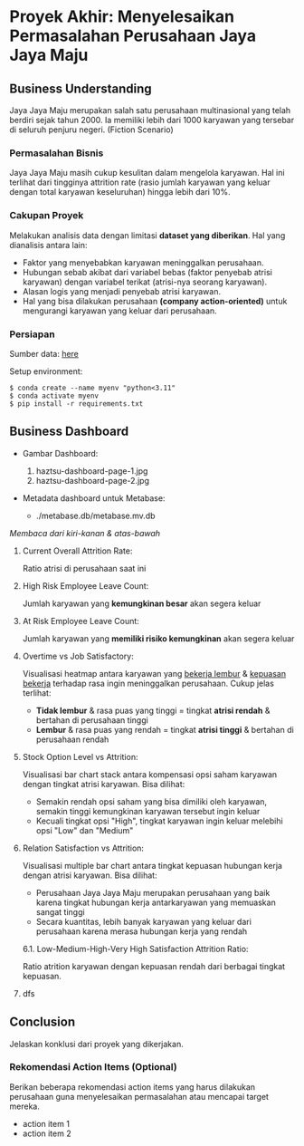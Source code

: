 # Proyek Akhir: Menyelesaikan Permasalahan Perusahaan Jaya Jaya Maju

## Business Understanding

Jaya Jaya Maju merupakan salah satu perusahaan multinasional yang telah berdiri sejak tahun 2000. Ia memiliki lebih dari 1000 karyawan yang tersebar di seluruh penjuru negeri. (Fiction Scenario)

### Permasalahan Bisnis

Jaya Jaya Maju masih cukup kesulitan dalam mengelola karyawan. Hal ini terlihat dari tingginya attrition rate (rasio jumlah karyawan yang keluar dengan total karyawan keseluruhan) hingga lebih dari 10%.

### Cakupan Proyek

Melakukan analisis data dengan limitasi **dataset yang diberikan**. Hal yang dianalisis antara lain:
- Faktor yang menyebabkan karyawan meninggalkan perusahaan.
- Hubungan sebab akibat dari variabel bebas (faktor penyebab atrisi karyawan) dengan variabel terikat (atrisi-nya seorang karyawan).
- Alasan logis yang menjadi penyebab atrisi karyawan.
- Hal yang bisa dilakukan perusahaan **(company action-oriented)** untuk mengurangi karyawan yang keluar dari perusahaan.

### Persiapan

Sumber data: [here](https://github.com/dicodingacademy/dicoding_dataset/tree/main/employee)

Setup environment:

```
$ conda create --name myenv "python<3.11"
$ conda activate myenv
$ pip install -r requirements.txt

```

## Business Dashboard

- Gambar Dashboard:
    1. haztsu-dashboard-page-1.jpg
    2. haztsu-dashboard-page-2.jpg

- Metadata dashboard untuk Metabase:
    - ./metabase.db/metabase.mv.db

*Membaca dari kiri-kanan & atas-bawah*

1. Current Overall Attrition Rate:

    Ratio atrisi di perusahaan saat ini

2. High Risk Employee Leave Count:

    Jumlah karyawan yang **kemungkinan besar** akan segera keluar

3. At Risk Employee Leave Count:

    Jumlah karyawan yang **memiliki risiko kemungkinan** akan segera keluar

4. Overtime vs Job Satisfactory:

    Visualisasi heatmap antara karyawan yang <u>bekerja lembur</u> & <u>kepuasan bekerja</u> terhadap rasa ingin meninggalkan perusahaan. Cukup jelas terlihat: 

    - **Tidak lembur** & rasa puas yang tinggi = tingkat **atrisi rendah** & bertahan di perusahaan tinggi
    - **Lembur** & rasa puas yang rendah = tingkat **atrisi tinggi** & bertahan di perusahaan rendah

5. Stock Option Level vs Attrition:

    Visualisasi bar chart stack antara kompensasi opsi saham karyawan dengan tingkat atrisi karyawan. Bisa dilihat:

    - Semakin rendah opsi saham yang bisa dimiliki oleh karyawan, semakin tinggi kemungkinan karyawan tersebut ingin keluar
    - Kecuali tingkat opsi "High", tingkat karyawan ingin keluar melebihi opsi "Low" dan "Medium"

6. Relation Satisfaction vs Attrition:

    Visualisasi multiple bar chart antara tingkat kepuasan hubungan kerja dengan atrisi karyawan. Bisa dilihat:

    - Perusahaan Jaya Jaya Maju merupakan perusahaan yang baik karena tingkat hubungan kerja antarkaryawan yang memuaskan sangat tinggi
    - Secara kuantitas, lebih banyak karyawan yang keluar dari perusahaan karena merasa hubungan kerja yang rendah

    6.1. Low-Medium-High-Very High Satisfaction Attrition Ratio:

    Ratio atrition karyawan dengan kepuasan rendah dari berbagai tingkat kepuasan. 

8. dfs

## Conclusion

Jelaskan konklusi dari proyek yang dikerjakan.

### Rekomendasi Action Items (Optional)

Berikan beberapa rekomendasi action items yang harus dilakukan perusahaan guna menyelesaikan permasalahan atau mencapai target mereka.

- action item 1
- action item 2

